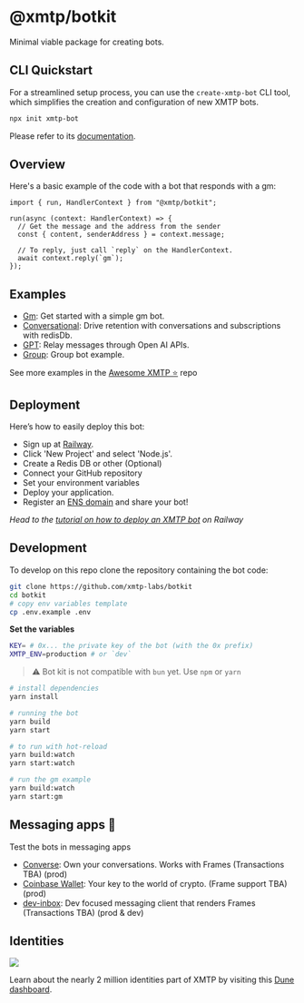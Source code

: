 # @xmtp/botkit

Minimal viable package for creating bots.

## CLI Quickstart

For a streamlined setup process, you can use the `create-xmtp-bot` CLI tool, which simplifies the creation and configuration of new XMTP bots.

```bash
npx init xmtp-bot
```

Please refer to its [documentation](./create-xmtp-bot).

## Overview

Here's a basic example of the code with a bot that responds with a gm:

```tsx
import { run, HandlerContext } from "@xmtp/botkit";

run(async (context: HandlerContext) => {
  // Get the message and the address from the sender
  const { content, senderAddress } = context.message;

  // To reply, just call `reply` on the HandlerContext.
  await context.reply(`gm`);
});
```

## Examples

- [Gm](./examples/gm): Get started with a simple gm bot.
- [Conversational](./examples/conversational): Drive retention with conversations and subscriptions with redisDb.
- [GPT](./examples/gpt): Relay messages through Open AI APIs.
- [Group](./examples/group): Group bot example.

See more examples in the [Awesome XMTP ⭐️](https://github.com/xmtp/awesome-xmtp) repo

## Deployment

Here’s how to easily deploy this bot:

- Sign up at [Railway](https://railway.app/).
- Click 'New Project' and select 'Node.js'.
- Create a Redis DB or other (Optional)
- Connect your GitHub repository
- Set your environment variables
- Deploy your application.
- Register an [ENS domain](https://ens.domains/) and share your bot!

_Head to the [tutorial on how to deploy an XMTP bot](https://junk-range-possible-git-farhack-xmtp-labs.vercel.app/docs/tutorials/bots) on Railway_

## Development

To develop on this repo clone the repository containing the bot code:

```bash
git clone https://github.com/xmtp-labs/botkit
cd botkit
# copy env variables template
cp .env.example .env
```

**Set the variables**

```bash
KEY= # 0x... the private key of the bot (with the 0x prefix)
XMTP_ENV=production # or `dev`
```

> ⚠️ Bot kit is not compatible with `bun` yet. Use `npm` or `yarn`

```bash
# install dependencies
yarn install

# running the bot
yarn build
yarn start

# to run with hot-reload
yarn build:watch
yarn start:watch

# run the gm example
yarn build:watch
yarn start:gm
```

## Messaging apps 💬

Test the bots in messaging apps

- [Converse](https://getconverse.app/): Own your conversations. Works with Frames (Transactions TBA) (prod)
- [Coinbase Wallet](https://www.coinbase.com/wallet): Your key to the world of crypto. (Frame support TBA) (prod)
- [dev-inbox](https://github.com/xmtp/dev-inbox/): Dev focused messaging client that renders Frames (Transactions TBA) (prod & dev)

## Identities

![](https://github.com/xmtp/awesome-xmtp/assets/1447073/9bb4f8c2-321e-4b6d-b52e-2105d69c4d47)

Learn about the nearly 2 million identities part of XMTP by visiting this [Dune dashboard](https://dune.com/xmtp_team/dash).
